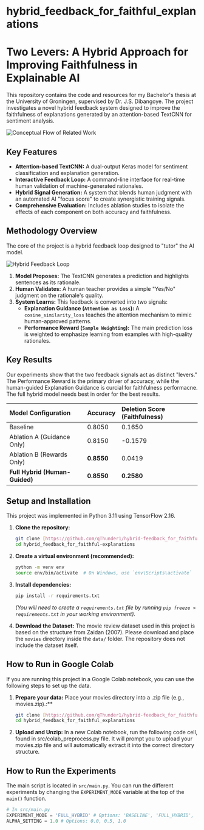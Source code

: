 # hybrid_feedback_for_faithful_explanations

# Two Levers: A Hybrid Approach for Improving Faithfulness in Explainable AI

This repository contains the code and resources for my Bachelor's thesis at the University of Groningen, supervised by Dr. J.S. Dibangoye. The project investigates a novel hybrid feedback system designed to improve the faithfulness of explanations generated by an attention-based TextCNN for sentiment analysis.

![Conceptual Flow of Related Work](diagrams/related_wor.png)


## Key Features

-   **Attention-based TextCNN:** A dual-output Keras model for sentiment classification and explanation generation.
-   **Interactive Feedback Loop:** A command-line interface for real-time human validation of machine-generated rationales.
-   **Hybrid Signal Generation:** A system that blends human judgment with an automated AI "focus score" to create synergistic training signals.
-   **Comprehensive Evaluation:** Includes ablation studies to isolate the effects of each component on both accuracy and faithfulness.

## Methodology Overview

The core of the project is a hybrid feedback loop designed to "tutor" the AI model.

![Hybrid Feedback Loop](diagrams/loop_unfold_3_learning.png)

1.  **Model Proposes:** The TextCNN generates a prediction and highlights sentences as its rationale.
2.  **Human Validates:** A human teacher provides a simple "Yes/No" judgment on the rationale's quality.
3.  **System Learns:** This feedback is converted into two signals:
    -   **Explanation Guidance (`Attention as Loss`):** A `cosine_similarity_loss` teaches the attention mechanism to mimic human-approved patterns.
    -   **Performance Reward (`Sample Weighting`):** The main prediction loss is weighted to emphasize learning from examples with high-quality rationales.

## Key Results

Our experiments show that the two feedback signals act as distinct "levers." The Performance Reward is the primary driver of accuracy, while the human-guided Explanation Guidance is curcial for faithfulness performacne. The full hybrid model needs best in order for the best results.

| Model Configuration | Accuracy | Deletion Score (Faithfulness) |
| :--- | :--- | :--- |
| Baseline | 0.8050 | 0.1650 |
| Ablation A (Guidance Only) | 0.8150 | -0.1579 |
| Ablation B (Rewards Only) | **0.8550** | 0.0419 |
| **Full Hybrid (Human-Guided)** | **0.8550** | **0.2580** |

## Setup and Installation

This project was implemented in Python 3.11 using TensorFlow 2.16.

1.  **Clone the repository:**
    ```bash
    git clone [https://github.com/qThunder1/hybrid-feedback_for_faithful_explanations.git](https://github.com/qThunder1/hybrid_feedback_for_faithful_explanations.git)
    cd hybrid_feedback_for_faithful-explanations
    ```

2.  **Create a virtual environment (recommended):**
    ```bash
    python -m venv env
    source env/bin/activate  # On Windows, use `env\Scripts\activate`
    ```

3.  **Install dependencies:**
    ```bash
    pip install -r requirements.txt
    ```
    *(You will need to create a `requirements.txt` file by running `pip freeze > requirements.txt` in your working environment).*

4.  **Download the Dataset:**
    The movie review dataset used in this project is based on the structure from Zaidan (2007). Please download and place the `movies` directory inside the `data/` folder. The repository does not include the dataset itself.
    
## How to Run in Google Colab

If you are running this project in a Google Colab notebook, you can use the following steps to set up the data.
1.  **Prepare your data:** Place your movies directory into a .zip file (e.g., movies.zip).:**
    ```bash
    git clone [https://github.com/qThunder1/hybrid-feedback_for_faithful_explanations.git](https://github.com/qThunder1/hybrid_feedback_for_faithful_explanations.git)
    cd hybrid_feedback_for_faithful_explanations
    ```

2.  **Upload and Unzip:**
    In a new Colab notebook, run the following code cell, found in src/colab_preprocess.py file. It will prompt you to upload your movies.zip file and will automatically extract it into the correct directory structure.

## How to Run the Experiments

The main script is located in `src/main.py`. You can run the different experiments by changing the `EXPERIMENT_MODE` variable at the top of the `main()` function.

```python
# In src/main.py
EXPERIMENT_MODE = 'FULL_HYBRID' # Options: 'BASELINE', 'FULL_HYBRID', 'ATTENTION_LOSS_ONLY', 'SAMPLE_WEIGHTING_ONLY'
ALPHA_SETTING = 1.0 # Options: 0.0, 0.5, 1.0
